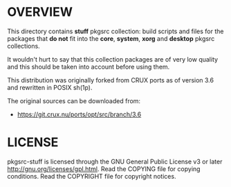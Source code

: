 OVERVIEW
========

This directory contains **stuff** pkgsrc collection: build scripts and files
for the packages that **do not** fit into the **core**, **system**, **xorg**
and **desktop** pkgsrc collections.

It wouldn't hurt to say that this collection packages are of very low quality
and this should be taken into account before using them.

This distribution was originally forked from CRUX ports as of version 3.6 and
rewritten in POSIX sh(1p).

The original sources can be downloaded from:
  * https://git.crux.nu/ports/opt/src/branch/3.6


LICENSE
=======

pkgsrc-stuff is licensed through the GNU General Public License v3 or later
<http://gnu.org/licenses/gpl.html>.
Read the COPYING file for copying conditions.
Read the COPYRIGHT file for copyright notices.
